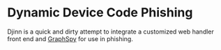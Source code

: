 # Dynamic Device Code Phishing

Djinn is a quick and dirty attempt to integrate a customized web handler front end and [GraphSpy](https://github.com/RedByte1337/GraphSpy) for use in phishing.
